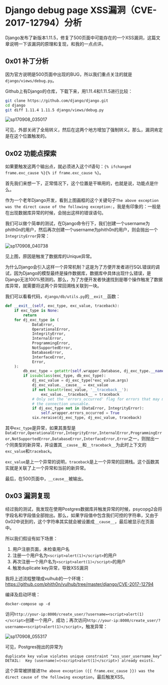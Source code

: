 # Django debug page XSS漏洞（CVE-2017-12794）分析

Django发布了新版本1.11.5，修复了500页面中可能存在的一个XSS漏洞，这篇文章说明一下该漏洞的原理和复现，和我的一点点评。

## 0x01 补丁分析

因为官方说明是500页面中出现的BUG，所以我们重点关注的就是`django/views/debug.py`。

Github上有Django的仓库，下载下来，用1.11.4和1.11.5进行比较：

```bash
git clone https://github.com/django/django.git
cd django
git diff 1.11.4 1.11.5 django/views/debug.py
```

![sp170908_035017](img/django/sp170908_035017.png)

可见，外部关闭了全局转义，然后在这两个地方增加了强制转义。那么，漏洞肯定是在这个位置触发的。

## 0x02 功能点探索

如果要触发这两个输出点，就必须进入这个if语句：`{% ifchanged frame.exc_cause %}{% if frame.exc_cause %}`。

首先我们来想一下，正常情况下，这个位置是干嘛用的，也就是说，功能点是什么。

作为一个老年Django开发，看到上图画框的这个关键句子`The above exception was the direct cause of the following exception:`，我是有印象的：一般是在出现数据库异常的时候，会抛出这样的错误语句。

我们可以做个简单的测试，在Django命令行下，我们创建一个username为phith0n的用户，然后再次创建一个username为phith0n的用户，则会抛出一个`IntegrityError`异常：

![sp170908_040738](img/django/sp170908_040738.png)

见上图，原因是触发了数据库的Unique异常。

为什么Django会引入这样一个异常机制？这是为了方便开发者进行SQL错误的调试，因为Django的模型最终是操作数据库，数据库中具体出现什么错误，是Django无法100%预测的。那么，为了方便开发者快速找到是哪个操作触发了数据库异常，就需要将这两个异常回溯栈关联到一块。

我们可以看看代码，`django/db/utils.py`的`__exit__`函数：

```python
def __exit__(self, exc_type, exc_value, traceback):
    if exc_type is None:
        return
    for dj_exc_type in (
            DataError,
            OperationalError,
            IntegrityError,
            InternalError,
            ProgrammingError,
            NotSupportedError,
            DatabaseError,
            InterfaceError,
            Error,
    ):
        db_exc_type = getattr(self.wrapper.Database, dj_exc_type.__name__)
        if issubclass(exc_type, db_exc_type):
            dj_exc_value = dj_exc_type(*exc_value.args)
            dj_exc_value.__cause__ = exc_value
            if not hasattr(exc_value, '__traceback__'):
                exc_value.__traceback__ = traceback
            # Only set the 'errors_occurred' flag for errors that may make
            # the connection unusable.
            if dj_exc_type not in (DataError, IntegrityError):
                self.wrapper.errors_occurred = True
            six.reraise(dj_exc_type, dj_exc_value, traceback)
```

其中`exc_type`是异常，如果其类型是`DataError,OperationalError,IntegrityError,InternalError,ProgrammingError,NotSupportedError,DatabaseError,InterfaceError,Error`之一，则抛出一个同类型的新异常，并设置其`__cause__`和`__traceback__`为此时上下文的`exc_value`和`traceback`。

`exc_value`是上一个异常的说明，`traceback`是上一个异常的回溯栈。这个函数其实就是关联了上一个异常和当前的新异常。

最后，在500页面中，`__cause__`被输出。

## 0x03 漏洞复现

经过我的测试，我发现在使用Postgres数据库并触发异常的时候，psycopg2会将字段名和字段值全部抛出。那么，如果字段值中包含我们可控的字符串，又由于0x02中说到的，这个字符串其实就会被设置成`__cause__`，最后被显示在页面中。

所以我们假设有如下场景：

1. 用户注册页面，未检查用户名
2. 注册一个用户名为`<script>alert(1)</script>`的用户
3. 再次注册一个用户名为`<script>alert(1)</script>`的用户
4. 触发duplicate key异常，导致XSS漏洞

我将上述流程整理成vulhub的一个环境：https://github.com/phith0n/vulhub/tree/master/django/CVE-2017-12794

编译及启动环境：

```
docker-compose up -d
```

访问`http://your-ip:8000/create_user/?username=<script>alert(1)</script>`创建一个用户，成功；再次访问`http://your-ip:8000/create_user/?username=<script>alert(1)</script>`，触发异常：

![sp170908_055317](img/django/sp170908_055317.png)

可见，Postgres抛出的异常为

```
duplicate key value violates unique constraint "xss_user_username_key"
DETAIL:  Key (username)=(<script>alert(1)</script>) already exists.
```

这个异常被拼接进`The above exception ({{ frame.exc_cause }}) was the direct cause of the following exception`，最后触发XSS。

